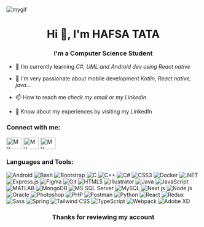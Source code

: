 
![mygif](https://github.com/HafsaTATA/HafsaTATA/assets/120058921/0f049184-f44a-4269-b87b-de2a7c1d7a73)
<h1 align="center">Hi 👋, I'm HAFSA TATA</h1>
<h3 align="center">I'm a Computer Science Student</h3>

- 🌱 I’m currently learning *C#, UML and Android dev using React native*

- 💬 I'm very passionate about mobile development *Kotlin, React native, java...*

- 📫 How to reach me *check my email or my LinkedIn*

- 📄 Know about my experiences by visiting my LinkedIn

<h3 align="left">Connect with me:</h3>
<p align="left">
<a href="https://twitter.com/TataHafsa" target="blank"><img align="center" src="https://raw.githubusercontent.com/rahuldkjain/github-profile-readme-generator/master/src/images/icons/Social/twitter.svg" alt="My twitter account" height="30" width="40" title="My twitter account"/></a>
<a href="https://www.linkedin.com/in/hafsa-tata/" target="blank"><img align="center" src="https://raw.githubusercontent.com/rahuldkjain/github-profile-readme-generator/master/src/images/icons/Social/linked-in-alt.svg" alt="My linkedin account" title="My linkedin account" height="30" width="40" /></a>
<a href="https://www.behance.net/jackoconte" target="blank"><img align="center" src="https://raw.githubusercontent.com/rahuldkjain/github-profile-readme-generator/master/src/images/icons/Social/behance.svg" alt="My behance account" title="My behance account" height="30" width="40" /></a>
</p>

<h3 align="left">Languages and Tools:</h3>

![Android](https://img.icons8.com/color/48/000000/android-os.png)
![Bash](https://img.icons8.com/plasticine/48/000000/bash.png)
![Bootstrap](https://img.icons8.com/color/48/000000/bootstrap.png)
![C](https://img.icons8.com/color/48/000000/c-programming.png)
![C++](https://img.icons8.com/color/48/000000/c-plus-plus-logo.png)
![C#](https://img.icons8.com/color/48/000000/c-sharp-logo.png)
![CSS3](https://img.icons8.com/color/48/000000/css3.png)
![Docker](https://img.icons8.com/color/48/000000/docker.png)
![.NET](https://img.icons8.com/color/48/000000/dot-net.png)
![Express.js](https://img.icons8.com/color/48/000000/express.png)
![Figma](https://img.icons8.com/color/48/000000/figma.png)
![Git](https://img.icons8.com/color/48/000000/git.png)
![HTML5](https://img.icons8.com/color/48/000000/html-5.png)
![Illustrator](https://img.icons8.com/color/48/000000/adobe-illustrator.png)
![Java](https://img.icons8.com/color/48/000000/java-coffee-cup-logo.png)
![JavaScript](https://img.icons8.com/color/48/000000/javascript.png)
![MATLAB](https://img.icons8.com/color/48/000000/matlab.png)
![MongoDB](https://img.icons8.com/color/48/000000/mongodb.png)
![MS SQL Server](https://img.icons8.com/color/48/000000/microsoft-sql-server.png)
![MySQL](https://img.icons8.com/color/48/000000/mysql-logo.png)
![Next.js](https://img.icons8.com/color/48/000000/next-js.png)
![Node.js](https://img.icons8.com/color/48/000000/nodejs.png)
![Oracle](https://img.icons8.com/color/48/000000/oracle-logo.png)
![Photoshop](https://img.icons8.com/color/48/000000/adobe-photoshop.png)
![PHP](https://img.icons8.com/color/48/000000/php.png)
![Postman](https://img.icons8.com/color/48/000000/postman-api.png)
![Python](https://img.icons8.com/color/48/000000/python.png)
![React](https://img.icons8.com/color/48/000000/react-native.png)
![Redux](https://img.icons8.com/color/48/000000/redux.png)
![Sass](https://img.icons8.com/color/48/000000/sass.png)
![Spring](https://img.icons8.com/color/48/000000/spring-logo.png)
![Tailwind CSS](https://img.icons8.com/color/48/000000/tailwind-css.png)
![TypeScript](https://img.icons8.com/color/48/000000/typescript.png)
![Webpack](https://img.icons8.com/color/48/000000/webpack.png)
![Adobe XD](https://img.icons8.com/color/48/000000/adobe-xd.png)

<h3 align="center">Thanks for reviewing my account</h3>




